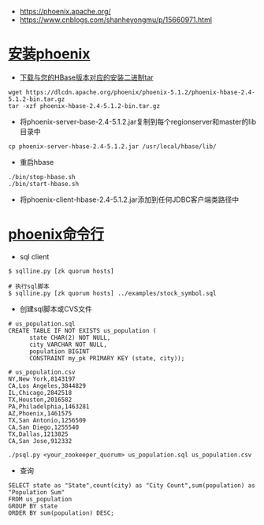 * https://phoenix.apache.org/
* https://www.cnblogs.com/shanheyongmu/p/15660971.html

# [安装phoenix](https://phoenix.apache.org/installation.html)
* [下载与您的HBase版本对应的安装二进制tar](https://phoenix.apache.org/download.html)
```
wget https://dlcdn.apache.org/phoenix/phoenix-5.1.2/phoenix-hbase-2.4-5.1.2-bin.tar.gz
tar -xzf phoenix-hbase-2.4-5.1.2-bin.tar.gz
```
* 将phoenix-server-base-2.4-5.1.2.jar复制到每个regionserver和master的lib目录中
```
cp phoenix-server-hbase-2.4-5.1.2.jar /usr/local/hbase/lib/
```
* 重启hbase
```
./bin/stop-hbase.sh
./bin/start-hbase.sh
```

* 将phoenix-client-hbase-2.4-5.1.2.jar添加到任何JDBC客户端类路径中

# [phoenix命令行](https://julianhyde.github.io/sqlline/manual.html)
* sql client
```
$ sqlline.py [zk quorum hosts]

# 执行sql脚本
$ sqlline.py [zk quorum hosts] ../examples/stock_symbol.sql
```

* 创建sql脚本或CVS文件
```
# us_population.sql
CREATE TABLE IF NOT EXISTS us_population (
      state CHAR(2) NOT NULL,
      city VARCHAR NOT NULL,
      population BIGINT
      CONSTRAINT my_pk PRIMARY KEY (state, city));
```
```
# us_population.csv
NY,New York,8143197
CA,Los Angeles,3844829
IL,Chicago,2842518
TX,Houston,2016582
PA,Philadelphia,1463281
AZ,Phoenix,1461575
TX,San Antonio,1256509
CA,San Diego,1255540
TX,Dallas,1213825
CA,San Jose,912332
```
```
./psql.py <your_zookeeper_quorum> us_population.sql us_population.csv
```

* 查询
```
SELECT state as "State",count(city) as "City Count",sum(population) as "Population Sum"
FROM us_population
GROUP BY state
ORDER BY sum(population) DESC;
```